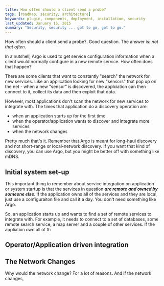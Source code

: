```yaml
---
title: How often should a client send a probe?
tags: [roadmap, security, architecture]
keywords: plugin, components, deployment, installation, security
last_updated: January 15, 2015
summary: "Security, security ... got to go, got to go."
---
```



How often should a client send a probe?. Good question.  The answer is: _not that often_.

In a nutshell, Argo is used to get service configuration information when a client would normally configure in a new remote service.  How often does that happen?

There are some clients that want to constantly "search" the network for new services.  Like an application looking for new "sensors" that pop up on the net - when a new "sensor" is discovered, the applciation can then connect to it, collect its data and then exploit that data.

However, most applications don't scan the network for new services to integrate with.  The times that application do a discovery operation are:

*  when an application starts up for the first time
*  when the operator/application wants to discover and integrate more services
*  when the network changes

Pretty much that's it.  Remember that Argo is meant for long-haul discovery and not short-range or local-network discovery.  If you want that kind of discovery, you can use Argo, but you might be better off with something like mDNS.

## Initial system set-up

This important thing to remember about service integration on application or system startup is that the services in question ___are remote and owned by someone else___.  If the application owns all of the services and they are local, just use a configuraiton file and call it a day.  You don't need something like Argo.

So, an application starts up and wants to find a set of remote services to integrate with.  For example, it needs to connect to a set of databases, some remote search service, a map server and a couple of other services.  If the appliation own all of th

## Operator/Application driven integration


## The Network Changes

Why would the network change?  For a lot of reasons.  And if the network changes, 